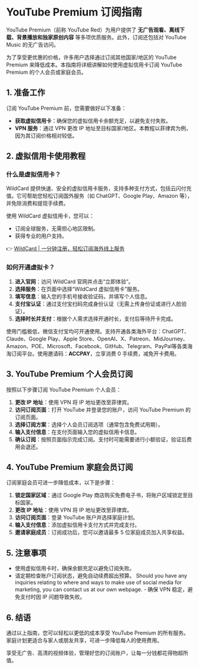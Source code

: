 # YouTube Premium 订阅指南

YouTube Premium（前称 YouTube Red）为用户提供了 **无广告观看、离线下载、背景播放和独家原创内容** 等多项优质服务。此外，订阅还包括对 YouTube Music 的无广告访问。

为了享受更优惠的价格，许多用户选择通过订阅其他国家/地区的 YouTube Premium 来降低成本。本指南将详细讲解如何使用虚拟信用卡订阅 YouTube Premium 的个人会员或家庭会员。

## 1. 准备工作

订阅 YouTube Premium 前，您需要做好以下准备：

- **获取虚拟信用卡**：确保您的虚拟信用卡余额充足，以避免支付失败。
- **VPN 服务**：通过 VPN 更改 IP 地址至目标国家/地区。本教程以菲律宾为例，因为其订阅价格相对较低。

## 2. 虚拟信用卡使用教程

### 什么是虚拟信用卡？

WildCard 提供快速、安全的虚拟信用卡服务，支持多种支付方式，包括云闪付充值。它可帮助您轻松订阅国外服务（如 ChatGPT、Google Play、Amazon 等），并免除消费和提现手续费。

使用 WildCard 虚拟信用卡，您可以：

- 订阅全球服务，无需担心地区限制。
- 获得专业的用户支持。

👉 [WildCard | 一分钟注册，轻松订阅海外线上服务](https://bbtdd.com/WildCard)

### 如何开通虚拟卡？

1. **进入官网**：访问 WildCard 官网并点击“立即体验”。
2. **选择服务**：在页面中选择“WildCard 虚拟信用卡”服务。
3. **填写信息**：输入您的手机号接收验证码，并填写个人信息。
4. **支付宝认证**：通过支付宝扫码完成身份认证（无需上传身份证或进行人脸验证）。
5. **选择时长并支付**：根据个人需求选择开通时长，支付后等待开卡完成。

使用门槛极低，微信支付宝均可开通使用。支持开通各类海外平台：ChatGPT、Claude、Google Play、Apple Store、OpenAI、X、Patreon、MidJourney、Amazon、POE、Microsoft、Facebook、GitHub、Telegram、PayPal等各类海淘订阅平台。使用邀请码：**ACCPAY**，立享消费 0 手续费，减免开卡费用。

## 3. YouTube Premium 个人会员订阅

按照以下步骤订阅 YouTube Premium 个人会员：

1. **更改 IP 地址**：使用 VPN 将 IP 地址更改至菲律宾。
2. **访问订阅页面**：打开 YouTube 并登录您的账户，访问 YouTube Premium 的订阅页面。
3. **选择订阅方案**：选择个人会员订阅选项（通常包含免费试用期）。
4. **输入支付信息**：在支付页面输入您的虚拟信用卡信息。
5. **确认订阅**：按照页面指示完成订阅。支付时可能需要进行小额验证，验证后费用会退还。

## 4. YouTube Premium 家庭会员订阅

订阅家庭会员可进一步降低成本，以下是步骤：

1. **锁定国家区域**：通过 Google Play 商店购买免费电子书，将账户区域锁定至目标国家。
2. **更改 IP 地址**：使用 VPN 将 IP 地址更改至菲律宾。
3. **访问订阅页面**：登录 YouTube 账户并选择家庭计划。
4. **输入支付信息**：添加虚拟信用卡支付方式并完成支付。
5. **邀请家庭成员**：订阅成功后，您可以邀请最多 5 位家庭成员加入共享权益。

## 5. 注意事项

- 使用虚拟信用卡时，确保余额充足以避免订阅失败。
- 请定期检查账户订阅状态，避免自动续费超出预算。
 Should you have any inquiries relating to where and ways to make use of social media for marketing, you can contact us at our own webpage. - 确保 VPN 稳定，避免支付时因 IP 问题导致失败。

## 6. 结语

通过以上指南，您可以轻松以更低的成本享受 YouTube Premium 的所有服务。家庭计划更适合与家人或朋友共享，可进一步降低每人的使用费用。

享受无广告、高清的视频体验，管理好您的订阅账户，让每一分钱都花得物超所值。